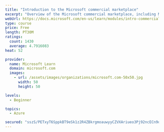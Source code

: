 ```yaml
---
title: "Introduction to the Microsoft commercial marketplace"
excerpt: "Overview of the Microsoft commercial marketplace, including Microsoft AppSource, Azure Marketplace, offer types, and Marketplace Rewards"
webUrl: https://docs.microsoft.com/en-us/learn/modules/intro-commercial-marketplace/
type: course
price: Free
length: PT30M
ratings:
  count: 1430
  average: 4.7916083
heat: 52

provider:
  name: Microsoft Learn
  domain: microsoft.com
  images:
    - url: /assets/images/organizations/microsoft.com-50x50.jpg
      width: 50
      height: 50

levels:
  - Beginner

topics:
  - Azure

secured: "sszS/PETxyT6SppkBT9eSk1z2R4ZBkrgmoauwyyCZVXAriueo3Pj92ncECn9qx6ohnuMqJMxYOTEtsQf5BokPiRwlYOtoX6nBcLnRijqFOQOktW90KYR6SSWVVP2sAuwnCdHOmReUzKb+NVUai2FIHx3qU/jnDBAqtqMpUWuNxWts4ZNlX73Z6oH/ryOVg9vXe5PIqatUqr3u+twq8n3ILk7Y+RHNMctExz/rLB6uknSSWN2RPBD+bmB3viLktsqXyf+/5OGl6q4QtyEeGUvAgWQI0qYtezLeCe+Q2akvCpSqkSg8Hvf/T3D4EBnfECUd4uAbVnSF3+MEWTtfwdCeG5w0aDvHf3b5p9u8JCehoCCZ5i4eCVQo1igxTYGev2+qdWy+DD9L23WkljYlvQ3LOD4jjAg15wfKwBshbPmA+k=;BNtPaAVYc+gWh1/MFUwpyw=="
---
```


